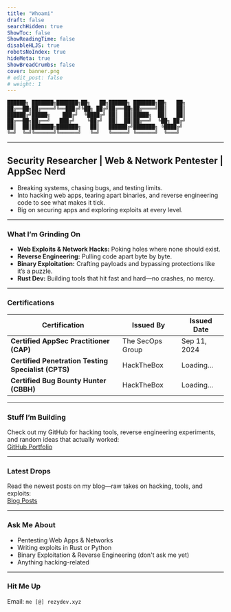 ```yaml
---
title: "Whoami"
draft: false
searchHidden: true
ShowToc: false
ShowReadingTime: false
disableHLJS: true
robotsNoIndex: true
hideMeta: true
ShowBreadCrumbs: false
cover: banner.png
# edit_post: false
# weight: 1
---
```


~~~
██████╗ ███████╗███████╗██╗   ██╗██████╗ ███████╗██╗   ██╗  
██╔══██╗██╔════╝╚══███╔╝╚██╗ ██╔╝██╔══██╗██╔════╝██║   ██║  
██████╔╝█████╗    ███╔╝  ╚████╔╝ ██║  ██║█████╗  ██║   ██║  
██╔══██╗██╔══╝   ███╔╝    ╚██╔╝  ██║  ██║██╔══╝  ╚██╗ ██╔╝  
██║  ██║███████╗███████╗   ██║   ██████╔╝███████╗ ╚████╔╝   
╚═╝  ╚═╝╚══════╝╚══════╝   ╚═╝   ╚═════╝ ╚══════╝  ╚═══╝    
~~~

---

## **Security Researcher | Web & Network Pentester | AppSec Nerd**

- Breaking systems, chasing bugs, and testing limits.  
- Into hacking web apps, tearing apart binaries, and reverse engineering code to see what makes it tick.  
- Big on securing apps and exploring exploits at every level.  

---

### **What I’m Grinding On**
- **Web Exploits & Network Hacks:** Poking holes where none should exist.  
- **Reverse Engineering:** Pulling code apart byte by byte.  
- **Binary Exploitation:** Crafting payloads and bypassing protections like it’s a puzzle.  
- **Rust Dev:** Building tools that hit fast and hard—no crashes, no mercy.  

---

### **Certifications**
| Certification                            | Issued By        | Issued Date     |
| --------------------------------------- | ---------------- | --------------- |
| **Certified AppSec Practitioner (CAP)** | The SecOps Group | Sep 11, 2024    |
| **Certified Penetration Testing Specialist (CPTS)** | HackTheBox | Loading...      |
| **Certified Bug Bounty Hunter (CBBH)**  | HackTheBox       | Loading...      |

---

### **Stuff I’m Building**
Check out my GitHub for hacking tools, reverse engineering experiments, and random ideas that actually worked:  
[GitHub Portfolio](https://github.com/Rezy-Dev)

---

### **Latest Drops**
Read the newest posts on my blog—raw takes on hacking, tools, and exploits:  
[Blog Posts](https://rezy-dev.github.io/)

---

### **Ask Me About**
- Pentesting Web Apps & Networks  
- Writing exploits in Rust or Python  
- Binary Exploitation & Reverse Engineering (don't ask me yet)
- Anything hacking-related  

---

### **Hit Me Up**
Email: `me [@] rezydev.xyz`
